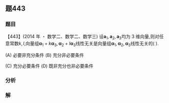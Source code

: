 ## 题443
### 题目
【443】(2014 年 ・ 数学二、数学二、数学三) 设${\mathbf{a}}_{1},{\mathbf{a}}_{2},{\mathbf{a}}_{3}$均为 3 维向量,则对任意常数$k, l$,向量组${\mathbf{\alpha }}_{1} + k{\mathbf{\alpha }}_{3},{\mathbf{\alpha }}_{2} + l{\mathbf{\alpha }}_{3}$线性无关是向量组${\mathbf{\alpha }}_{1},{\mathbf{\alpha }}_{2},{\mathbf{\alpha }}_{3}$线性无关的( ).

(A) 必要非充分条件 (B) 充分非必要条件

(C) 充分必要条件 (D) 既非充分也非必要条件
### 分析

### 解